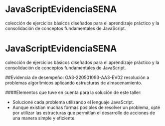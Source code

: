 # JavaScriptEvidenciaSENA
colección de ejercicios básicos diseñados para el aprendizaje práctico y la consolidación de conceptos fundamentales de JavaScript.

# JavaScriptEvidenciaSENA
colección de ejercicios básicos diseñados para el aprendizaje práctico y la consolidación de conceptos fundamentales de JavaScript.

##Evidencia de desempeño: 
GA3-220501093-AA3-EV02 resolución a problemas algorítmicos aplicando estructuras de almacenamiento.

####Elementos que tuve en cuenta para la solución de este taller:
- Solucioné cada problema utilizando el lenguaje JavaScript.
- Aunque existían muchas formas posibles de resolver un problema, opté por utilizar las estructuras que permitían el desarrollo de acciones de una manera simple y eficiente.